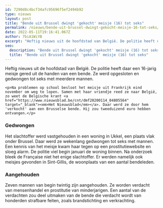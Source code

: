 ```yaml
---
id: 7290d8c4bcf34afc95696f5ef2494b92
type: nieuws
layout: post
title: "Bende uit Brussel dwingt 'gekocht' meisje (16) tot seks"
permalink: /nieuws/bende-uit-brussel-dwingt-gekocht-meisje-16-tot-seks/
date: 2022-05-11T19:16:41.067Z
author: 7biA1WiYB
excerpt: "Heftig nieuws uit de hoofdstad van België. De politie heeft daar een 16-jarig meisje gered uit de handen van een bende. Ze werd opgesloten en gedwongen tot seks met meerdere mannen.  "
seo:
  description: "Bende uit Brussel dwingt 'gekocht' meisje (16) tot seks"
  title: "Bende uit Brussel dwingt 'gekocht' meisje (16) tot seks"
---
```

Heftig nieuws uit de hoofdstad van België. De politie heeft daar een 16-jarig meisje gered uit de handen van een bende. Ze werd opgesloten en gedwongen tot seks met meerdere mannen.  

    <p>Na problemen op school besloot het meisje uit Frankrijk eind november om weg te lopen. Samen met haar vriendje reed ze naar België, zo weet de Belgische krant <a href="https://www.nieuwsblad.be/cnt/dmf20200114_04805564" target="_blank"><em>Het Nieuwsblad</em></a>. Daar werd ze door hem 'verkocht' aan een Brusselse bende. Hij zou tweeduizend euro hebben ontvangen.</p>
<h3>Gedwongen</h3>
<p>Het slachtoffer werd vastgehouden in een woning in Ukkel, een plaats vlak onder Brussel. Daar werd ze wekenlang gedwongen tot seks met mannen. Een kennis van het meisje kwam haar tegen op een prostitutiewebsite en sloeg alarm. De politie viel begin januari de woning binnen. Na onderzoek bleek de Française niet het enige slachtoffer. Er werden namelijk ook meisjes gevonden in Sint-Gillis, de woonplaats van een aantal bendeleden.</p>
<h3>Aangehouden</h3>
<p>Zeven mannen van begin twintig zijn aangehouden. Ze worden verdacht van mensenhandel en prostitutie van minderjarigen. Een aantal van de verdachten zou deel uitmaken van de bende die verdacht wordt van honderden strafbare feiten, zoals brandstichting en verkrachting.</p>  
